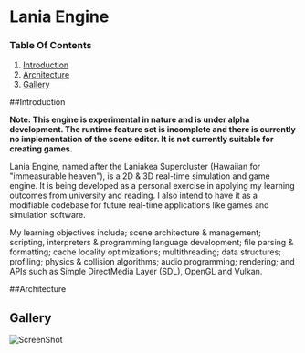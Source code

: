 Lania Engine
========

###  Table Of Contents

1. [Introduction](#introduction)
2. [Architecture](#architecture)
3. [Gallery](#gallery)

##Introduction

**Note: This engine is experimental in nature and is under alpha development. The runtime feature set is incomplete and there is currently no implementation of the scene editor. It is not currently suitable for creating games.**

Lania Engine, named after the Laniakea Supercluster (Hawaiian for "immeasurable heaven"), is a 2D & 3D real-time simulation and game engine. It is being developed as a personal exercise in applying my learning outcomes from university and reading. I also intend to have it as a modifiable codebase for future real-time applications like games and simulation software. 

My learning objectives include; scene architecture & management; scripting, interpreters & programming language development; file parsing & formatting; cache locality optimizations; multithreading; data structures; profiling; physics & collision algorithms; audio programming; rendering;  and APIs such as Simple DirectMedia Layer (SDL), OpenGL and Vulkan. 

##Architecture



## Gallery

![ScreenShot](https://jean-louish.github.io/LaniaEngine/Documentation/Images/sprite_test.png)